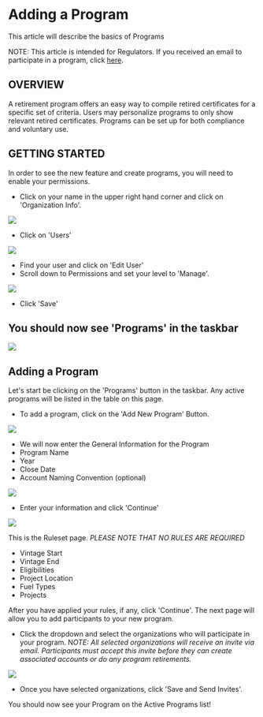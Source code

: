 Adding a Program
================

This article will describe the basics of Programs

NOTE: This article is intended for Regulators. If you received an email to participate in a program, click [here](https://mrets.github.io/Help/program_participating_programs).

OVERVIEW
--------

A retirement program offers an easy way to compile retired certificates for a specific set of criteria. Users may personalize programs to only show relevant retired certificates. Programs can be set up for both compliance and voluntary use.

GETTING STARTED
---------------

In order to see the new feature and create programs, you will need to enable your permissions.

-   Click on your name in the upper right hand corner and click on 'Organization Info'.

![](https://github.com/mrets/photos/blob/master/adding_program1.gif)

-   Click on 'Users'

![](https://github.com/mrets/photos/blob/master/adding_program2.png)

-   Find your user and click on 'Edit User'
-   Scroll down to Permissions and set your level to 'Manage'.

![](https://github.com/mrets/photos/blob/master/adding_program3.png)

-   Click 'Save'

You should now see 'Programs' in the taskbar
--------------------------------------------

![](https://github.com/mrets/photos/blob/master/adding_program4.png)

Adding a Program
----------------

Let's start be clicking on the 'Programs' button in the taskbar. Any active programs will be listed in the table on this page. 

-   To add a program, click on the 'Add New Program' Button.

![](https://github.com/mrets/photos/blob/master/adding_program5.gif)

-   We will now enter the General Information for the Program
-   Program Name
-   Year
-   Close Date
-   Account Naming Convention (optional)

![](https://github.com/mrets/photos/blob/master/adding_program6.png)

-   Enter your information and click 'Continue'

![](https://github.com/mrets/photos/blob/master/adding_program7.png)

This is the Ruleset page. *PLEASE NOTE THAT NO RULES ARE REQUIRED*

-   Vintage Start
-   Vintage End
-   Eligibilities
-   Project Location
-   Fuel Types
-   Projects

After you have applied your rules, if any, click 'Continue'. The next page will allow you to add participants to your new program. 

-   Click the dropdown and select the organizations who will participate in your program. N*OTE: All selected organizations will receive an invite via email. Participants must accept this invite before they can create associated accounts or do any program retirements.*

![](https://github.com/mrets/photos/blob/master/adding_program8.png)

-   Once you have selected organizations, click 'Save and Send Invites'.

You should now see your Program on the Active Programs list!
